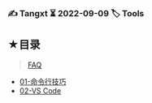 ### ✍️ Tangxt ⏳ 2022-09-09 🏷️ Tools

## ★目录

> [FAQ](./faq.md)

- [01-命令行技巧](./01/01.md)
- [02-VS Code](./02/01.md)
